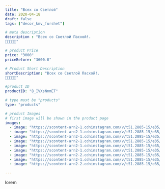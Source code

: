 ```yaml
---
title: "Всех со Светлой"
date: 2020-04-18
draft: false
tags: ["decor_kmv_furshet"]

# meta description
description : "Всех со Светлой Пасхой!.
🙏🙏🙏🙏🙏"

# product Price
price: "3000"
priceBefore: "3600.0"

# Product Short Description
shortDescription: "Всех со Светлой Пасхой!.
🙏🙏🙏🙏🙏"

#product ID
productID: "B_IVXsNnmET"

# type must be "products"
type: "products"

# product Images
# first image will be shown in the product page
images:
  - image: "https://scontent-arn2-1.cdninstagram.com/v/t51.2885-15/e35/p1080x1080/93230331_566752067286262_812708566685855070_n.jpg?tp=1&_nc_ht=scontent-arn2-1.cdninstagram.com&_nc_cat=110&_nc_ohc=IV2hfuNTifMAX-hciJd&oh=79a083683e65db7fc8f0f8e38e7133b1&oe=606C4672&ig_cache_key=MjI5MDE3NDM5MzQ0NzEzOTQzNg%3D%3D.2"
  - image: "https://scontent-arn2-1.cdninstagram.com/v/t51.2885-15/e35/p1080x1080/94100837_552720972043302_985614875493676228_n.jpg?tp=1&_nc_ht=scontent-arn2-1.cdninstagram.com&_nc_cat=106&_nc_ohc=2H_8fVqTLH0AX-HEADY&oh=d7870ef981f5feeed7af7030574ac568&oe=606CBA6E&ig_cache_key=MjI5MDE3NDM5MzQ5NzQ4ODg3MQ%3D%3D.2"
  - image: "https://scontent-arn2-1.cdninstagram.com/v/t51.2885-15/e35/p1080x1080/93828498_238966377157497_6106783787233684499_n.jpg?tp=1&_nc_ht=scontent-arn2-1.cdninstagram.com&_nc_cat=109&_nc_ohc=dva0pLGhY6YAX_-1vle&oh=4bbafc989baff1420fc781e0faaf9492&oe=606D1522&ig_cache_key=MjI5MDE3NDM5MzQ3MjM5OTk2Mg%3D%3D.2"
  - image: "https://scontent-arn2-1.cdninstagram.com/v/t51.2885-15/e35/p1080x1080/93374790_654302818684582_4308697439817710067_n.jpg?tp=1&_nc_ht=scontent-arn2-1.cdninstagram.com&_nc_cat=110&_nc_ohc=lTiTg2D7v3cAX-JD52L&oh=50e09d5ab8a1faa933a46d5d19b65fd6&oe=606A8E10&ig_cache_key=MjI5MDE3NDM5MzUxNDIxOTcxNQ%3D%3D.2"
  - image: "https://scontent-arn2-1.cdninstagram.com/v/t51.2885-15/e35/p1080x1080/93593492_1451650608353595_2412202533744577809_n.jpg?tp=1&_nc_ht=scontent-arn2-1.cdninstagram.com&_nc_cat=103&_nc_ohc=nVECwVOkfagAX_Q9beA&oh=2d8b336d5df6137ca924a03095742bf7&oe=606B4946&ig_cache_key=MjI5MDE3NDM5MzQ4OTI0Nzg2Mw%3D%3D.2"
  - image: "https://scontent-arn2-1.cdninstagram.com/v/t51.2885-15/e35/p1080x1080/94138863_1075850489455643_3290091231767635702_n.jpg?tp=1&_nc_ht=scontent-arn2-1.cdninstagram.com&_nc_cat=111&_nc_ohc=Pzc3h_KSzmEAX-TqYwZ&oh=e70e3501f76969f289868a35ba7b6f12&oe=606AD748&ig_cache_key=MjI5MDE3NDM5MzQ4MDc0OTE3NA%3D%3D.2"
  - image: "https://scontent-arn2-2.cdninstagram.com/v/t51.2885-15/e35/p1080x1080/93519212_1080335072334272_8644796946339752391_n.jpg?tp=1&_nc_ht=scontent-arn2-2.cdninstagram.com&_nc_cat=108&_nc_ohc=VIXJUlu-9jkAX9pnuKi&oh=1f281f9a4943c6ddccd8176201ba3de7&oe=606B0FB7&ig_cache_key=MjI5MDE3NDM5MzQ4OTEyODgzOQ%3D%3D.2"
  - image: "https://scontent-arn2-1.cdninstagram.com/v/t51.2885-15/e35/p1080x1080/93372471_1405165423001427_4066975697913826858_n.jpg?tp=1&_nc_ht=scontent-arn2-1.cdninstagram.com&_nc_cat=103&_nc_ohc=Djd4OE1EjEEAX-yEwTu&oh=9b17f13032c00c299fd3fc722974bef2&oe=606BCE40&ig_cache_key=MjI5MDE3NDM5MzUwNTg3NDM1Mg%3D%3D.2"
  - image: "https://scontent-arn2-2.cdninstagram.com/v/t51.2885-15/e35/p1080x1080/93378210_222246392433953_1251127072793790300_n.jpg?tp=1&_nc_ht=scontent-arn2-2.cdninstagram.com&_nc_cat=105&_nc_ohc=HWhvMIs2UFgAX9yE4fp&oh=e144a69e1f5805c9c58e4a83119f0ae0&oe=606CD859&ig_cache_key=MjI5MDE3NDM5MzUyMjY2OTQ5Mw%3D%3D.2"

---
```

lorem
